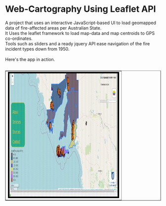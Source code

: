 # Web-Cartography Using Leaflet API
A project that uses an interactive JavaScript-based UI to load geomapped data of fire-affected areas per Australian State. 
<br />It Uses the leaflet framework to load map-data and map
centroids to GPS co-ordinates. 
<br />Tools such as sliders and a ready jquery API ease navigation of the fire incident types down from 1950.
<br /><br />Here's the app in action.
<table  border="1" align="left"><tr><td><img style="border:5px solid black;" src="/demo.gif" width="350" height="400"></td></tr></table>
